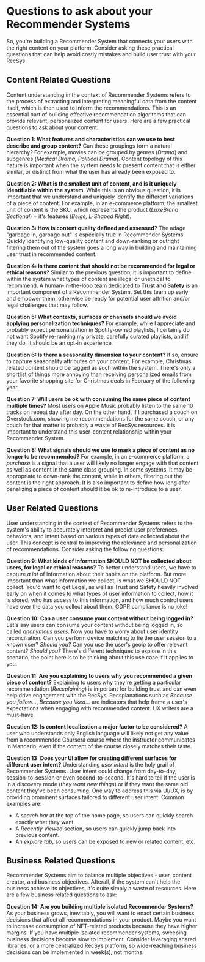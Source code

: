 # Questions to ask about your Recommender Systems
So, you're building a Recommender System that connects your users with the right content on your platform. Consider asking these practical questions that can help avoid costly mistakes and build user trust with your RecSys.

## Content Related Questions
Content understanding in the context of Recommender Systems refers to the process of extracting and interpreting meaningful data from the content itself, which is then used to inform the recommendations. This is an essential part of building effective recommendation algorithms that can provide relevant, personalized content for users. Here are a few practical questions to ask about your content:

**Question 1: What features and characteristics can we use to best describe and group content?** Can these groupings form a natural hierarchy? For example, movies can be grouped by genres (_Drama_) and subgenres (_Medical Drama, Political Drama_). Content topology of this nature is important when the system needs to present content that is either similar, or distinct from what the user has already been exposed to.  


**Question 2: What is the smallest unit of content, and is it uniquely identifiable within the system**. While this is an obvious question, it is important that we understand and uniquely identify the different variations of a piece of content. For example, in an e-commerce platform, the smallest unit of content is the SKU, which represents the product (_LuxeBrand Sectional_) + it's features (_Beige, L-Shaped Right_).


**Question 3: How is content quality defined and assessed?** The adage "garbage in, garbage out" is especially true in Recommender Systems. Quickly identifying low-quality content and down-ranking or outright filtering them out of the system goes a long way in building and maintaining user trust in recommended content.


**Question 4: Is there content that should not be recommended for legal or ethical reasons?** Similar to the previous question, it is important to define within the system what types of content are illegal or unethical to recommend. A human-in-the-loop team dedicated to **Trust and Safety** is an important component of a Recommender System. Set this team up early and empower them, otherwise be ready for potential user attrition and/or legal challenges that may follow.


**Question 5: What contexts, surfaces or channels should we avoid applying personalization techniques?** For example, while I appreciate and probably expect personalization in Spotify-owned playlists, I certainly do not want Spotify re-ranking my private, carefully curated playlists, and if they do, it should be an opt-in experience.


**Question 6: Is there a seasonality dimension to your content?** If so, ensure to capture seasonality attributes on your content. For example, Christmas related content should be tagged as such within the system. There's only a shortlist of things more annoying than receiving personalized emails from your favorite shopping site for Christmas deals in February of the following year.


**Question 7: Will users be ok with consuming the same piece of content multiple times?** Most users on Apple Music probably listen to the same 10 tracks on repeat day after day. On the other hand, if I purchased a couch on Overstock.com, showing me recommendations for the same couch, or any couch for that matter is probably a waste of RecSys resources. It is important to understand this user-content relationship within your Recommender System.


**Question 8: What signals should we use to mark a piece of content as no longer to be recommended?** For example, in an e-commerce platform, a _purchase_ is a signal that a user will likely no longer engage with that content as well as content in the same class grouping. In some systems, it may be appropriate to down-rank the content, while in others, filtering out the content is the right approach. It is also important to define how long after penalizing a piece of content should it be ok to re-introduce to a user.

## User Related Questions
User understanding in the context of Recommender Systems refers to the system's ability to accurately interpret and predict user preferences, behaviors, and intent based on various types of data collected about the user. This concept is central to improving the relevance and personalization of recommendations. Consider asking the following questions:

**Question 9: What kinds of information SHOULD NOT be collected about users, for legal or ethical reasons?** To better understand users, we have to capture _a lot_ of information about their habits on the platform. But more important than what information we collect, is what we SHOULD NOT collect. You'd want to get Legal, as well as Trust and Safety heavily involved early on when it comes to what types of user information to collect, how it is stored, who has access to this information, and how much control users have over the data you collect about them. GDPR compliance is no joke!

**Question 10: Can a user consume your content without being logged in?** Let's say users can consume your content without being logged in, so called _anonymous users_. Now you have to worry about user identity reconciliation. Can you perform device matching to tie the user session to a known user? _Should you?_ Can you use the user's geoip to offer relevant content? _Should you?_ There's different techniques to explore in this scenario, the point here is to be thinking about this use case if it applies to you.

**Question 11: Are you explaining to users why you recommended a given piece of content?** Explaining to users why they're getting a particular recommendation (_Recsplaining_) is important for building trust and can even help drive engagement with the RecSys. Recsplanations such as _Because you follow..._, _Because you liked..._ are indicators that help frame a user's expectations when engaging with recommended content. UX writers are a must-have.

**Question 12: Is content localization a major factor to be considered?** A user who understands only English language will likely not get any value from a recommended Coursera course where the instructor communicates in Mandarin, even if the content of the course closely matches their taste.

**Question 13: Does your UI allow for creating different surfaces for different user intent?** Understanding _user intent_ is the holy grail of Recommender Systems. User intent could change from day-to-day, session-to-session or even second-to-second. It's hard to tell if the user is in a discovery mode (_they want new things_) or if they want the same old content they've been consuming. One way to address this via UI/UX, is by providing prominent surfaces tailored to different user intent. Common examples are:
 * A _search bar_ at the top of the home page, so users can quickly search exactly what they want.
 * A _Recently Viewed_ section, so users can quickly jump back into previous content.
 * An _explore tab_, so users can be exposed to new or related content. etc.

## Business Related Questions
Recommender Systems aim to balance multiple objectives - user, content creator, and business objectives. Afterall, if the system can't help the business achieve its objectives, it's quite simply a waste of resources. Here are a few business related questions to ask:

**Question 14: Are you building multiple isolated Recommender Systems?** As your business grows, inevitably, you will want to enact certain business decisions that affect all recommendations in your product. Maybe you want to increase consumption of NFT-related products because they have higher margins. If you have multiple isolated recommender systems, sweeping business decisions become slow to implement. Consider leveraging shared libraries, or a more centralized RecSys platform, so wide-reaching business decisions can be implemented in week(s), not months. 